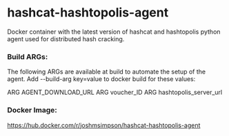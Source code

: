# hashcat-hashtopolis-agent
Docker container with the latest version of hashcat and hashtopolis python agent used for distributed hash cracking.

### Build ARGs:
The following ARGs are available at build to automate the setup of the agent. Add --build-arg key=value to docker build for these values:

ARG AGENT_DOWNLOAD_URL
ARG voucher_ID
ARG hashtopolis_server_url

### Docker Image:
https://hub.docker.com/r/joshmsimpson/hashcat-hashtopolis-agent
